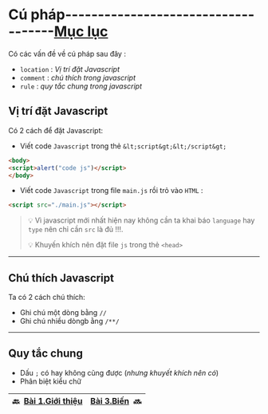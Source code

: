 # Cú pháp------------------------------------[Mục lục](https://github.com/Zenfection/Javascript)

Có các vấn đề về cú pháp sau đây : 

- `location` : *Vị trí đặt Javascript*
- `comment` : *chú thích trong javascript*
- `rule` : *quy tắc chung trong javascript*

## Vị trí đặt Javascript

Có 2 cách để đặt Javascript:

- Viết code `Javascript` trong thẻ `&lt;script&gt;&lt;/script&gt;`

```html
<body>
<script>alert("code js")</script>
</body>
```

- Viết code `Javascript` trong file `main.js` rồi trỏ vào `HTML` :

```html
<script src="./main.js"></script>
```

> 💡 Vì javascript mới nhất hiện nay không cần ta khai báo `language` hay `type` nên chỉ cần `src` là đủ !!!.
> 
> 💡 Khuyến khích nên đặt file `js` trong thẻ `<head>`

---

## Chú thích Javascript

Ta có 2 cách chú thích:

- Ghi chú một dòng bằng `//`
- Ghi chú nhiều dòngb ằng `/**/`

---

## Quy tắc chung

- Dấu `;` có hay không cũng được (*nhưng khuyết khích nên có*)
- Phân biệt kiểu chữ 

| 🔙  [Bài 1.Giới thiệu](https://github.com/Zenfection/Javascript/blob/master/Javascript%20Basic/1.Gioithieu.md) | [Bài 3.Biến](https://github.com/Zenfection/Javascript/blob/master/Javascript%20Basic/3.Bien.md)  🔜 |
| --------------------------------------------------------------------------------------------------- | ------------------------------------------------------------------------------------------- |